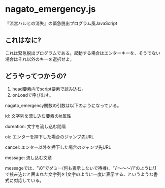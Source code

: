 nagato_emergency.js
================
『涼宮ハルヒの消失』の緊急脱出プログラム風JavaScript


これはなに?
---------------
これは緊急脱出プログラムである。起動する場合はエンターキーを、そうでない場合はそれ以外のキーを選択せよ。

どうやってつかうの?
---------------
1. head要素内でscript要素で読み込む。
2. onLoadで呼び出す。

nagato_emergency関数の引数は以下のようになっている。

id:         文字列を流し込む要素のid属性

dureation:  文字を流し込む間隔

ok:         エンターを押下した場合のジャンプ先URL

cancel:     エンター以外を押下した場合のジャンプ先URL

message:    流し込む文章

messageでは、"\0"でダミー(何も表示しないで待機)、"\1〜〜〜\1"のように\1で挟み込むと囲まれた文字列を1文字のように一度に表示する、というような書式に対応している。
